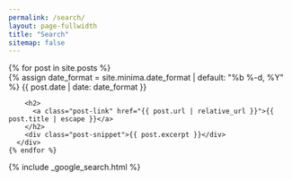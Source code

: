 ```yaml
---
permalink: /search/
layout: page-fullwidth
title: "Search"
sitemap: false
---
```


  <div id="search-searchbar"></div>

  <div class="post-list" id="search-hits">
    {% for post in site.posts %}
      <div class="post-item">
        {% assign date_format = site.minima.date_format | default: "%b %-d, %Y" %}
        <span class="post-meta">{{ post.date | date: date_format }}</span>

        <h2>
          <a class="post-link" href="{{ post.url | relative_url }}">{{ post.title | escape }}</a>
        </h2>
        <div class="post-snippet">{{ post.excerpt }}</div>
      </div>
    {% endfor %}
  </div>


{% include _google_search.html %}
